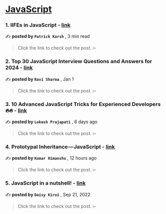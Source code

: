 
<h1><a href=https://medium.com/tag/javascript-development/recommended target="_blank" rel="noopener noreferrer">JavaScript</a></h1>
<h3>1. IIFEs in JavaScript - <a href=https://medium.com/@patrickkarsh/iifes-in-javascript-1f5f1e463d34?source=tag_recommended_feed---------0-84----------javascript_development----------7eebe514_22b4_4c16_a8f5_4728aeef68c7------- target="_blank" rel="noopener noreferrer">link</a></h3>

✍️ **posted by `Patrick Karsh`** <date> , 3 min read</date>

<blockquote>Click the link to check out the post. ⌲</blockquote>

<h3>2. Top 30 JavaScript Interview Questions and Answers for 2024 - <a href=https://medium.com/@javascriptcentric/top-30-javascript-interview-questions-and-answers-for-2024-7f1e2d1d0638?source=tag_recommended_feed---------1-107----------javascript_development----------7eebe514_22b4_4c16_a8f5_4728aeef68c7------- target="_blank" rel="noopener noreferrer">link</a></h3>

✍️ **posted by `Ravi Sharma`** <date> , Jan 1</date>

<blockquote>Click the link to check out the post. ⌲</blockquote>

<h3>3. 10 Advanced JavaScript Tricks for Experienced Developers 🔥🔥 - <a href=https://medium.com/@lokesh-prajapati/10-advanced-javascript-tricks-for-experienced-developers-8afb44b24427?source=tag_recommended_feed---------2-85----------javascript_development----------7eebe514_22b4_4c16_a8f5_4728aeef68c7------- target="_blank" rel="noopener noreferrer">link</a></h3>

✍️ **posted by `Lokesh Prajapati`** <date> , 6 days ago</date>

<blockquote>Click the link to check out the post. ⌲</blockquote>

<h3>4. Prototypal Inheritance — JavaScript - <a href=https://medium.com/@codewithhimanshu/prototypal-inheritance-javascript-1d1d5a1f48f9?source=tag_recommended_feed---------3-84----------javascript_development----------7eebe514_22b4_4c16_a8f5_4728aeef68c7------- target="_blank" rel="noopener noreferrer">link</a></h3>

✍️ **posted by `Kumar Himanshu`** <date> , 12 hours ago</date>

<blockquote>Click the link to check out the post. ⌲</blockquote>

<h3>5. JavaScript in a nutshell! - <a href=https://medium.com/@daisykirui/javascript-in-a-nutshell-669dab5b6e78?source=tag_recommended_feed---------4-107----------javascript_development----------7eebe514_22b4_4c16_a8f5_4728aeef68c7------- target="_blank" rel="noopener noreferrer">link</a></h3>

✍️ **posted by `Daisy Kirui`** <date> , Sep 21, 2022</date>

<blockquote>Click the link to check out the post. ⌲</blockquote>

